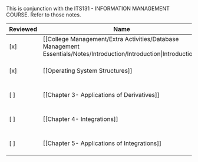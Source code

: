 This is conjunction with the ITS131 - INFORMATION MANAGEMENT COURSE. Refer to those notes. 

|Reviewed|Name|Type|Materials|Created|
|---|---|---|---|---|
|[x]|[[College Management/Extra Activities/Database Management Essentials/Notes/Introduction/Introduction\|Introduction]]|Lecture|![[Chapter_1.pdf]]|September 1, 2023 3:56 PM|
|[x]|[[Operating System Structures]]|Lecture|![[Chapter_2.pdf]]|September 1, 2023 3:56 PM|
|[ ]|[[Chapter 3- Applications of Derivatives]]|Lecture|![[Chapter_3.pdf]]|September 1, 2023 3:56 PM|
|[ ]|[[Chapter 4- Integrations]]|Lecture|![[Chapter_4.pdf]]|September 1, 2023 3:56 PM|
|[ ]|[[Chapter 5- Applications of Integrations]]|Lecture|![[Chapter_5.pdf]]|September 1, 2023 3:56 PM|